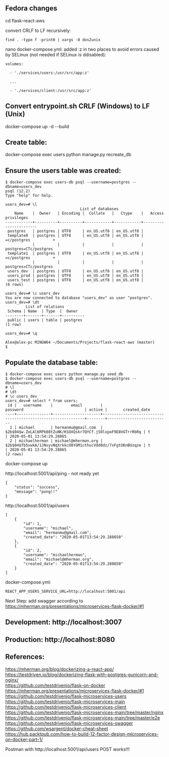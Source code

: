 ## Fedora changes
cd flask-react-aws

convert CRLF to LF recursively:

    find . -type f -print0 | xargs -0 dos2unix
    
nano docker-compose.yml: added :z in two places to avoid errors caused by SELinux (not needed if SELinux is ddisabled):

    volumes:
    
      - './services/users:/usr/src/app:z'
      
      ...
      
      - './services/client:/usr/src/app:z'

## Convert entrypoint.sh CRLF (Windows) to LF (Unix) 
docker-compose up -d --build

## Create table:
docker-compose exec users python manage.py recreate_db

## Ensure the users table was created:
```
$ docker-compose exec users-db psql --username=postgres --dbname=users_dev
psql (12.2)
Type "help" for help.

users_dev=# \l
                                 List of databases
    Name    |  Owner   | Encoding |  Collate   |   Ctype    |   Access privileges
------------+----------+----------+------------+------------+-----------------------
 postgres   | postgres | UTF8     | en_US.utf8 | en_US.utf8 |
 template0  | postgres | UTF8     | en_US.utf8 | en_US.utf8 | =c/postgres          +
            |          |          |            |            | postgres=CTc/postgres
 template1  | postgres | UTF8     | en_US.utf8 | en_US.utf8 | =c/postgres          +
            |          |          |            |            | postgres=CTc/postgres
 users_dev  | postgres | UTF8     | en_US.utf8 | en_US.utf8 |
 users_prod | postgres | UTF8     | en_US.utf8 | en_US.utf8 |
 users_test | postgres | UTF8     | en_US.utf8 | en_US.utf8 |
(6 rows)

users_dev=# \c users_dev
You are now connected to database "users_dev" as user "postgres".
users_dev=# \dt
         List of relations
 Schema | Name  | Type  |  Owner
--------+-------+-------+----------
 public | users | table | postgres
(1 row)

users_dev=# \q

Alex@alex-pc MINGW64 ~/Documents/Projects/flask-react-aws (master)
$
```

## Populate the database table:
```
$ docker-compose exec users python manage.py seed_db  
$ docker-compose exec users-db psql --username=postgres --dbname=users_dev  
# \l  
# \dt  
# \c users_dev  
users_dev=# select * from users;  
 id |   username    |        email        |                           password                           | active |       created_date
----+---------------+---------------------+--------------------------------------------------------------+--------+---------------------------
  1 | michael       | hermanmu@gmail.com  | $2b$04$w.ZoLAl6RPb08tZuNK/KSOXQskr7QYCf.jS0lxpoF9E8VGTrrRbRq | t      | 2020-05-01 13:54:29.28865
  2 | michaelherman | michael@mherman.org | $2b$04$fb5vwkA/1JNsyvNqXrkkcO8YGM1cthucVdd8dz/7xFgtUKnBUzqze | t      | 2020-05-01 13:54:29.28865
(2 rows)
```
docker-compose up

http://localhost:5001/api/ping - not ready yet
``` 
{
    "status": "success",
    "message": "pong!!"
}
```
http://localhost:5001/api/users  
```
[
    {
        "id": 1,
        "username": "michael",
        "email": "hermanmu@gmail.com",
        "created_date": "2020-05-01T13:54:29.288650"
    },
    {
        "id": 2,
        "username": "michaelherman",
        "email": "michael@mherman.org",
        "created_date": "2020-05-01T13:54:29.288650"
    }
]
```

docker-compose.yml:
```
REACT_APP_USERS_SERVICE_URL=http://localhost:5001/api
```

Next Step: add swagger according to https://mherman.org/presentations/microservices-flask-docker/#1

## Development: http://localhost:3007
## Production: http://localhost:8080

## References:
https://mherman.org/blog/dockerizing-a-react-app/  
https://testdriven.io/blog/dockerizing-flask-with-postgres-gunicorn-and-nginx/  
https://github.com/testdrivenio/flask-on-docker
https://mherman.org/presentations/microservices-flask-docker/#1  
https://github.com/testdrivenio/flask-microservices-users  
https://github.com/testdrivenio/flask-microservices-main  
https://github.com/testdrivenio/flask-microservices-client  
https://github.com/testdrivenio/flask-microservices-main/tree/master/nginx  
https://github.com/testdrivenio/flask-microservices-main/tree/master/e2e  
https://github.com/testdrivenio/flask-microservices-swagger  
https://github.com/wsargent/docker-cheat-sheet  
https://hub.packtpub.com/how-to-build-12-factor-design-microservices-on-docker-part-1/  

Postman with http://localhost:5001/api/users POST works!!!  
